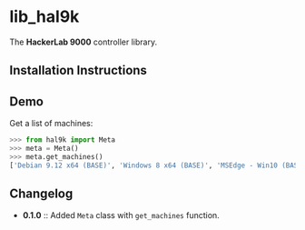 # lib_hal9k

The **HackerLab 9000** controller library.

## Installation Instructions



## Demo

Get a list of machines:

```python
>>> from hal9k import Meta
>>> meta = Meta()
>>> meta.get_machines()
['Debian 9.12 x64 (BASE)', 'Windows 8 x64 (BASE)', 'MSEdge - Win10 (BASE)', 'Debian 10.3 x64 (BASE)']
```

## Changelog

* **0.1.0** :: Added `Meta` class with `get_machines` function.
